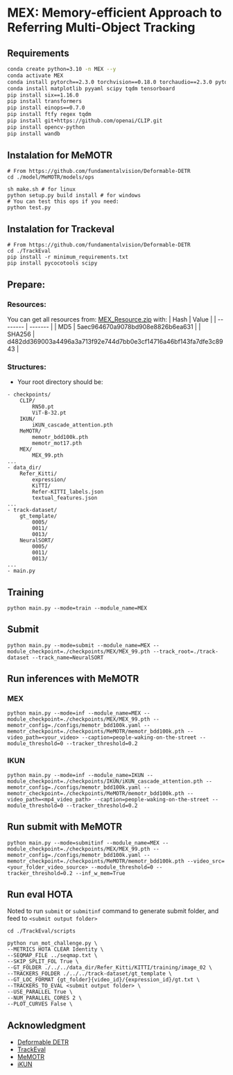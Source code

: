 # MEX: Memory-efficient Approach to Referring Multi-Object Tracking


## Requirements
```bash
conda create python=3.10 -n MEX --y
conda activate MEX
conda install pytorch==2.3.0 torchvision==0.18.0 torchaudio==2.3.0 pytorch-cuda=11.8 -c pytorch -c nvidia --y
conda install matplotlib pyyaml scipy tqdm tensorboard
pip install six==1.16.0
pip install transformers
pip install einops==0.7.0
pip install ftfy regex tqdm
pip install git+https://github.com/openai/CLIP.git 
pip install opencv-python
pip install wandb
```
## Instalation for MeMOTR
```shell
# From https://github.com/fundamentalvision/Deformable-DETR
cd ./model/MeMOTR/models/ops

sh make.sh # for linux
python setup.py build install # for windows
# You can test this ops if you need:
python test.py
```

## Instalation for Trackeval
```shell
# From https://github.com/fundamentalvision/Deformable-DETR
cd ./TrackEval
pip install -r minimum_requirements.txt
pip install pycocotools scipy
```




## Prepare:

### Resources:
You can get all resources from: [MEX_Resource.zip](https://mega.nz/file/Im8nhAKa#qdT7bX42p30M9b3S-WqdOtUPNfb9gJkZY2omJx_hqds) with:
| Hash    | Value |
| -------- | ------- |
| MD5  | 5aec964670a9078bd908e8826b6ea631    |
| SHA256 | d482dd369003a4496a3a713f92e744d7bb0e3cf14716a46bf143fa7dfe3c8943    |


### Structures:
* Your root directory should be:
```
- checkpoints/
    CLIP/
        RN50.pt
        ViT-B-32.pt    
    IKUN/
        iKUN_cascade_attention.pth       
    MeMOTR/
        memotr_bdd100k.pth
        memotr_mot17.pth
    MEX/
        MEX_99.pth
...
- data_dir/
    Refer_Kitti/
        expression/
        KiTTI/
        Refer-KITTI_labels.json
        textual_features.json
...
- track-dataset/
    gt_template/
        0005/
        0011/
        0013/
    NeuralSORT/
        0005/
        0011/
        0013/
...
- main.py
```

## Training
```shell
python main.py --mode=train --module_name=MEX
```

## Submit
```shell
python main.py --mode=submit --module_name=MEX --module_checkpoint=./checkpoints/MEX/MEX_99.pth --track_root=./track-dataset --track_name=NeuralSORT
```

## Run inferences with MeMOTR

### MEX
```shell
python main.py --mode=inf --module_name=MEX --module_checkpoint=./checkpoints/MEX/MEX_99.pth --memotr_config=./configs/memotr_bdd100k.yaml --memotr_checkpoint=./checkpoints/MeMOTR/memotr_bdd100k.pth --video_path=<your_video> --caption=people-waking-on-the-street --module_threshold=0 --tracker_threshold=0.2
```

### IKUN
```shell
python main.py --mode=inf --module_name=IKUN --module_checkpoint=./checkpoints/IKUN/iKUN_cascade_attention.pth --memotr_config=./configs/memotr_bdd100k.yaml --memotr_checkpoint=./checkpoints/MeMOTR/memotr_bdd100k.pth --video_path=<mp4_video_path> --caption=people-waking-on-the-street --module_threshold=0 --tracker_threshold=0.2
```

## Run submit with MeMOTR
```shell
python main.py --mode=submitinf --module_name=MEX --module_checkpoint=./checkpoints/MEX/MEX_99.pth --memotr_config=./configs/memotr_bdd100k.yaml --memotr_checkpoint=./checkpoints/MeMOTR/memotr_bdd100k.pth --video_src=<your_folder_video_source> --module_threshold=0 --tracker_threshold=0.2 --inf_w_mem=True
```

## Run eval HOTA 

Noted to run  `submit` or `submitinf` command to generate submit folder, and feed to `<submit output folder>`

```shell
cd ./TrackEval/scripts

python run_mot_challenge.py \
--METRICS HOTA CLEAR Identity \
--SEQMAP_FILE ../seqmap.txt \
--SKIP_SPLIT_FOL True \
--GT_FOLDER ./../../data_dir/Refer_Kitti/KITTI/training/image_02 \
--TRACKERS_FOLDER ./../../track-dataset/gt_template \
--GT_LOC_FORMAT {gt_folder}{video_id}/{expression_id}/gt.txt \
--TRACKERS_TO_EVAL <submit output folder> \
--USE_PARALLEL True \
--NUM_PARALLEL_CORES 2 \
--PLOT_CURVES False \

```

## Acknowledgment

- [Deformable DETR](https://github.com/fundamentalvision/Deformable-DETR)
- [TrackEval](https://github.com/JonathonLuiten/TrackEval)
- [MeMOTR](https://github.com/MCG-NJU/MeMOTR/tree/main)
- [iKUN](https://github.com/dyhBUPT/iKUN)